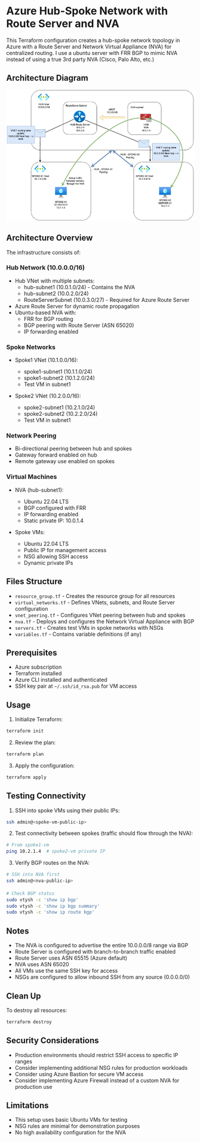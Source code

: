 # Azure Hub-Spoke Network with Route Server and NVA

This Terraform configuration creates a hub-spoke network topology in Azure with a Route Server and Network Virtual Appliance (NVA) for centralized routing. I use a ubuntu server with FRR BGP to mimic NVA instead of using a true 3rd party NVA (Cisco, Palo Alto, etc.)

## Architecture Diagram

![Azure Hub-Spoke with Route Server](images/azure-route-server-spoke-to-spoke.jpg)

## Architecture Overview

The infrastructure consists of:

### Hub Network (10.0.0.0/16)
- Hub VNet with multiple subnets:
  - hub-subnet1 (10.0.1.0/24) - Contains the NVA
  - hub-subnet2 (10.0.2.0/24)
  - RouteServerSubnet (10.0.3.0/27) - Required for Azure Route Server
- Azure Route Server for dynamic route propagation
- Ubuntu-based NVA with:
  - FRR for BGP routing
  - BGP peering with Route Server (ASN 65020)
  - IP forwarding enabled

### Spoke Networks
- Spoke1 VNet (10.1.0.0/16):
  - spoke1-subnet1 (10.1.1.0/24)
  - spoke1-subnet2 (10.1.2.0/24)
  - Test VM in subnet1

- Spoke2 VNet (10.2.0.0/16):
  - spoke2-subnet1 (10.2.1.0/24)
  - spoke2-subnet2 (10.2.2.0/24)
  - Test VM in subnet1

### Network Peering
- Bi-directional peering between hub and spokes
- Gateway forward enabled on hub
- Remote gateway use enabled on spokes

### Virtual Machines
- NVA (hub-subnet1):
  - Ubuntu 22.04 LTS
  - BGP configured with FRR
  - IP forwarding enabled
  - Static private IP: 10.0.1.4
  
- Spoke VMs:
  - Ubuntu 22.04 LTS
  - Public IP for management access
  - NSG allowing SSH access
  - Dynamic private IPs

## Files Structure

- `resource_group.tf` - Creates the resource group for all resources
- `virtual_networks.tf` - Defines VNets, subnets, and Route Server configuration
- `vnet_peering.tf` - Configures VNet peering between hub and spokes
- `nva.tf` - Deploys and configures the Network Virtual Appliance with BGP
- `servers.tf` - Creates test VMs in spoke networks with NSGs
- `variables.tf` - Contains variable definitions (if any)

## Prerequisites

- Azure subscription
- Terraform installed
- Azure CLI installed and authenticated
- SSH key pair at `~/.ssh/id_rsa.pub` for VM access

## Usage

1. Initialize Terraform:
```bash
terraform init
```

2. Review the plan:
```bash
terraform plan
```

3. Apply the configuration:
```bash
terraform apply
```

## Testing Connectivity

1. SSH into spoke VMs using their public IPs:
```bash
ssh admin@<spoke-vm-public-ip>
```

2. Test connectivity between spokes (traffic should flow through the NVA):
```bash
# From spoke1-vm
ping 10.2.1.4  # spoke2-vm private IP
```

3. Verify BGP routes on the NVA:
```bash
# SSH into NVA first
ssh admin@<nva-public-ip>

# Check BGP status
sudo vtysh -c 'show ip bgp'
sudo vtysh -c 'show ip bgp summary'
sudo vtysh -c 'show ip route bgp'
```

## Notes

- The NVA is configured to advertise the entire 10.0.0.0/8 range via BGP
- Route Server is configured with branch-to-branch traffic enabled
- Route Server uses ASN 65515 (Azure default)
- NVA uses ASN 65020
- All VMs use the same SSH key for access
- NSGs are configured to allow inbound SSH from any source (0.0.0.0/0)

## Clean Up

To destroy all resources:
```bash
terraform destroy
```

## Security Considerations

- Production environments should restrict SSH access to specific IP ranges
- Consider implementing additional NSG rules for production workloads
- Consider using Azure Bastion for secure VM access
- Consider implementing Azure Firewall instead of a custom NVA for production use

## Limitations

- This setup uses basic Ubuntu VMs for testing
- NSG rules are minimal for demonstration purposes
- No high availability configuration for the NVA
